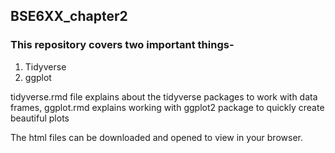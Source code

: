 ## BSE6XX_chapter2
### This repository covers two important things- 
1. Tidyverse
2. ggplot

tidyverse.rmd file explains about the tidyverse packages to work with data frames, 
ggplot.rmd explains working with ggplot2 package to quickly create beautiful plots

The html files can be downloaded and opened to view in your browser.

